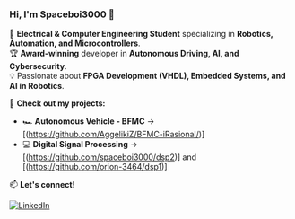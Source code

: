 ### Hi, I'm Spaceboi3000 🚀

🔬 **Electrical & Computer Engineering Student** specializing in **Robotics, Automation, and Microcontrollers**.  
🏆 **Award-winning** developer in **Autonomous Driving, AI, and Cybersecurity**.  
💡 Passionate about **FPGA Development (VHDL), Embedded Systems, and AI in Robotics**.  

📌 **Check out my projects:**  
- 🏎️ **Autonomous Vehicle - BFMC** → [(https://github.com/AggelikiZ/BFMC-iRasional/)]
- 💻 **Digital Signal Processing** → [(https://github.com/spaceboi3000/dsp2)] and [(https://github.com/orion-3464/dsp1)]


📫 **Let's connect!**  

[![LinkedIn](https://img.shields.io/badge/LinkedIn-Profile-blue?logo=linkedin)](https://www.linkedin.com/in/nicolas-moraitis-032601232/)  
